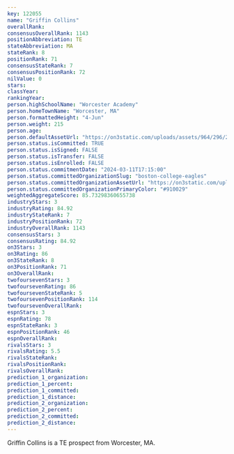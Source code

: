 ```yaml
---
key: 122055
name: "Griffin Collins"
overallRank: 
consensusOverallRank: 1143
positionAbbreviation: TE
stateAbbreviation: MA
stateRank: 8
positionRank: 71
consensusStateRank: 7
consensusPositionRank: 72
nilValue: 0
stars: 
classYear: 
rankingYear: 
person.highSchoolName: "Worcester Academy"
person.homeTownName: "Worcester, MA"
person.formattedHeight: "4-Jun"
person.weight: 215
person.age: 
person.defaultAssetUrl: "https://on3static.com/uploads/assets/964/296/296964.png"
person.status.isCommitted: TRUE
person.status.isSigned: FALSE
person.status.isTransfer: FALSE
person.status.isEnrolled: FALSE
person.status.commitmentDate: "2024-03-11T17:15:00"
person.status.committedOrganizationSlug: "boston-college-eagles"
person.status.committedOrganizationAssetUrl: "https://on3static.com/uploads/assets/841/149/149841.svg"
person.status.committedOrganizationPrimaryColor: "#910029"
weightedAggregateScore: 85.73298360655738
industryStars: 3
industryRating: 84.92
industryStateRank: 7
industryPositionRank: 72
industryOverallRank: 1143
consensusStars: 3
consensusRating: 84.92
on3Stars: 3
on3Rating: 86
on3StateRank: 8
on3PositionRank: 71
on3OverallRank: 
twofoursevenStars: 3
twofoursevenRating: 86
twofoursevenStateRank: 5
twofoursevenPositionRank: 114
twofoursevenOverallRank: 
espnStars: 3
espnRating: 78
espnStateRank: 3
espnPositionRank: 46
espnOverallRank: 
rivalsStars: 3
rivalsRating: 5.5
rivalsStateRank: 
rivalsPositionRank: 
rivalsOverallRank: 
prediction_1_organization: 
prediction_1_percent: 
prediction_1_committed: 
prediction_1_distance: 
prediction_2_organization: 
prediction_2_percent: 
prediction_2_committed: 
prediction_2_distance: 
---
```

Griffin Collins is a TE prospect from Worcester, MA.
